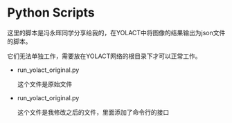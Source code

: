 # Python Scripts

这里的脚本是冯永晖同学分享给我的，在YOLACT中将图像的结果输出为json文件的脚本。

它们无法单独工作，需要放在YOLACT网络的根目录下才可以正常工作。

- run_yolact_original.py
  
  这个文件是原始文件

- run_yolact_original.py
  
  这个文件是我修改之后的文件，里面添加了命令行的接口

